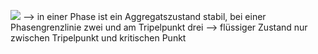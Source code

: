 ![](Pasted%20image%2020240614170917.png)
--> in einer Phase ist ein Aggregatszustand stabil, bei einer Phasengrenzlinie zwei und am Tripelpunkt drei 
--> flüssiger Zustand nur zwischen Tripelpunkt und kritischen Punkt